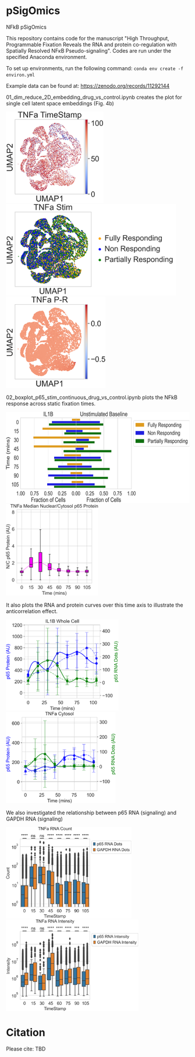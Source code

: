 # pSigOmics
NFkB pSigOmics

This repository contains code for the manuscript "High Throughput, Programmable Fixation Reveals the RNA and protein co-regulation with Spatially Resolved NFκB Pseudo-signaling". Codes are run under the specified Anaconda environment.

To set up environments, run the following command: `conda env create -f environ.yml`

Example data can be found at: https://zenodo.org/records/11292144

01_dim_reduce_2D_embedding_drug_vs_control.ipynb creates the plot for single cell latent space embeddings (Fig. 4b)

<img src="https://github.com/coskunlab/pSigOmics/blob/main/figures/TNFa_time.png" height="250"> <img src="https://github.com/coskunlab/pSigOmics/blob/main/figures/TNFa_stim.png" height="250"> <img src="https://github.com/coskunlab/pSigOmics/blob/main/figures/TNFa_P-R.png" height="250">

02_boxplot_p65_stim_continuous_drug_vs_control.ipynb plots the NFkB response across static fixation times. 

<img src="https://github.com/coskunlab/pSigOmics/blob/main/figures/IL1B_CellCounts_norm.png" height="250"> <img src="https://github.com/coskunlab/pSigOmics/blob/main/figures/TNFa_MedianNucCytoRatio_IQR.png" height="250">

It also plots the RNA and protein curves over this time axis to illustrate the anticorrelation effect.

<img src="https://github.com/coskunlab/pSigOmics/blob/main/figures/IL1B_WholeCell.png" height="250"> <img src="https://github.com/coskunlab/pSigOmics/blob/main/figures/TNFa_Cytosol.png" height="250">

We also investigated the relationship between p65 RNA (signaling) and GAPDH RNA (signaling)

<img src="https://github.com/coskunlab/pSigOmics/blob/main/figures/TNFa_RNA_Count.png" height="250"> <img src="https://github.com/coskunlab/pSigOmics/blob/main/figures/TNFa_RNA_Intensity.png" height="250">

# Citation

Please cite: TBD
